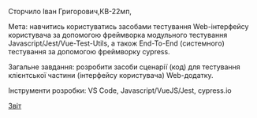 Сторчило Іван Григорович,КВ-22мп,

Мета: навчитись користуватись засобами тестування Web-інтерфейсу користувача за допомогою фреймворка модульного тестування Javascript/Jest/Vue-Test-Utils, а також End-To-End (системного) тестування за допомогою фреймворку cypress.

Загальне завдання: розробити засоби сценарії (код) для тестування клієнтської частини (інтерфейсу користувача) Web-додатку.

Інструменти розробки: VS Code, Javascript/VueJS/Jest, cypress.io

[Звіт](https://docs.google.com/document/d/1UKp8H0UyC_bFQ1sCFx4YkM0dwBNn9h_OkwbcS-1VDoQ/edit?usp=sharing) 
